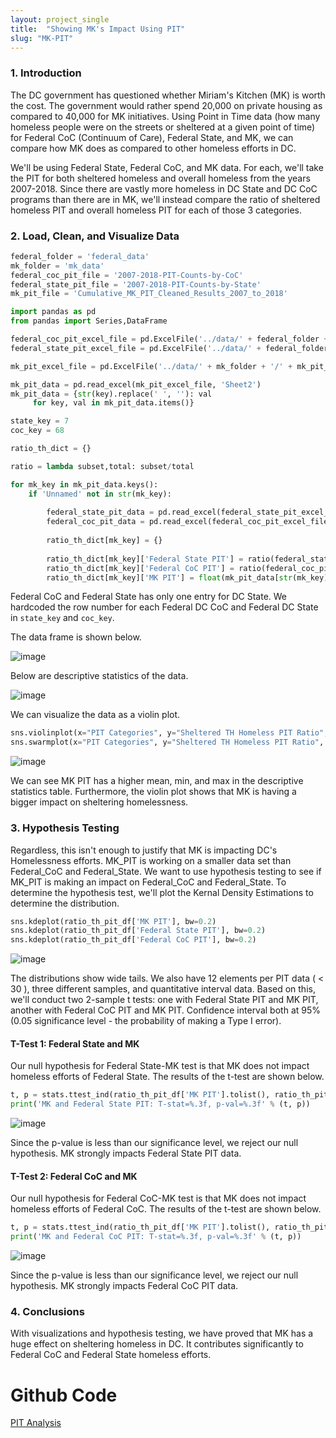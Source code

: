 ```yaml
---
layout: project_single
title:  "Showing MK's Impact Using PIT"
slug: "MK-PIT"
---
```


### 1. Introduction

The DC government has questioned whether Miriam's Kitchen (MK) is worth the cost. The government would rather spend 20,000 on private housing as compared to 40,000 for MK initiatives. Using Point in Time data (how many homeless people were on the streets or sheltered at a given point of time) for Federal CoC (Continuum of Care), Federal State, and MK, we can compare how MK does as compared to other homeless efforts in DC.

We'll be using Federal State, Federal CoC, and MK data. For each, we'll take the PIT for both sheltered homeless and overall homeless from the years 2007-2018. Since there are vastly more homeless in DC State and DC CoC programs than there are in MK, we'll instead compare the ratio of sheltered homeless PIT and overall homeless PIT for each of those 3 categories.

### 2. Load, Clean, and Visualize Data

```python
federal_folder = 'federal_data'
mk_folder = 'mk_data'
federal_coc_pit_file = '2007-2018-PIT-Counts-by-CoC'
federal_state_pit_file = '2007-2018-PIT-Counts-by-State'
mk_pit_file = 'Cumulative_MK_PIT_Cleaned_Results_2007_to_2018'

import pandas as pd
from pandas import Series,DataFrame

federal_coc_pit_excel_file = pd.ExcelFile('../data/' + federal_folder + '/' + federal_coc_pit_file + '.xlsx')
federal_state_pit_excel_file = pd.ExcelFile('../data/' + federal_folder + '/' + federal_state_pit_file + '.xlsx')

mk_pit_excel_file = pd.ExcelFile('../data/' + mk_folder + '/' + mk_pit_file + '.xlsx')

mk_pit_data = pd.read_excel(mk_pit_excel_file, 'Sheet2')
mk_pit_data = {str(key).replace(' ', ''): val  
     for key, val in mk_pit_data.items()} 

state_key = 7
coc_key = 68

ratio_th_dict = {}

ratio = lambda subset,total: subset/total 

for mk_key in mk_pit_data.keys():
    if 'Unnamed' not in str(mk_key):
    
        federal_state_pit_data = pd.read_excel(federal_state_pit_excel_file, str(mk_key))
        federal_coc_pit_data = pd.read_excel(federal_coc_pit_excel_file, str(mk_key))
        
        ratio_th_dict[mk_key] = {}
        
        ratio_th_dict[mk_key]['Federal State PIT'] = ratio(federal_state_pit_data['Sheltered TH Homeless, ' + str(mk_key)][state_key], federal_state_pit_data['Overall Homeless, ' + str(mk_key)][state_key])
        ratio_th_dict[mk_key]['Federal CoC PIT'] = ratio(federal_coc_pit_data['Sheltered TH Homeless, ' + str(mk_key)][coc_key], federal_coc_pit_data['Overall Homeless, ' + str(mk_key)][coc_key]) 
        ratio_th_dict[mk_key]['MK PIT'] = float(mk_pit_data[str(mk_key)][47]) 
```

Federal CoC and Federal State has only one entry for DC State. We hardcoded the row number for each Federal DC CoC and Federal DC State in `state_key` and `coc_key`.

The data frame is shown below.

![image]({{site.url}}/images/projects/MK/PIT/PIT_Data.png)

Below are descriptive statistics of the data.

![image]({{site.url}}/images/projects/MK/PIT/PIT_Data_Describe.png)


We can visualize the data as a violin plot. 

```python
sns.violinplot(x="PIT Categories", y="Sheltered TH Homeless PIT Ratio", data=pd.melt(ratio_th_pit_df, var_name='PIT Categories', value_name='Sheltered TH Homeless PIT Ratio'))
sns.swarmplot(x="PIT Categories", y="Sheltered TH Homeless PIT Ratio", data=pd.melt(ratio_th_pit_df, var_name='PIT Categories', value_name='Sheltered TH Homeless PIT Ratio'), color='k', alpha=0.7)
```

![image]({{site.url}}/images/projects/MK/PIT/Violin_Swarm_Plot.png)

We can see MK PIT has a higher mean, min, and max in the descriptive statistics table. Furthermore, the violin plot shows that MK is having a bigger impact on sheltering homelessness. 

### 3. Hypothesis Testing

Regardless, this isn't enough to justify that MK is impacting DC's Homelessness efforts. MK_PIT is working on a smaller data set than Federal_CoC and Federal_State. We want to use hypothesis testing to see if MK_PIT is making an impact on Federal_CoC and Federal_State. To determine the hypothesis test, we'll plot the Kernal Density Estimations to determine the distribution. 

```python
sns.kdeplot(ratio_th_pit_df['MK PIT'], bw=0.2)
sns.kdeplot(ratio_th_pit_df['Federal State PIT'], bw=0.2)
sns.kdeplot(ratio_th_pit_df['Federal CoC PIT'], bw=0.2)
```

![image]({{site.url}}/images/projects/MK/PIT/T-Distributions.png)

The distributions show wide tails. We also have 12 elements per PIT data ( < 30 ), three different samples, and quantitative interval data. Based on this, we'll conduct two 2-sample t tests: one with Federal State PIT and MK PIT, another with Federal CoC PIT and MK PIT. Confidence interval both at 95% (0.05 significance level - the probability of making a Type I error).

#### T-Test 1: Federal State and MK

Our null hypothesis for Federal State-MK test is that MK does not impact homeless efforts of Federal State. The results of the t-test are shown below.

```python
t, p = stats.ttest_ind(ratio_th_pit_df['MK PIT'].tolist(), ratio_th_pit_df['Federal State PIT'].tolist(), None, False)
print('MK and Federal State PIT: T-stat=%.3f, p-val=%.3f' % (t, p))
```

![image]({{site.url}}/images/projects/MK/PIT/MK_State_T_Test.png)

Since the p-value is less than our significance level, we reject our null hypothesis. MK strongly impacts Federal State PIT data. 

#### T-Test 2: Federal CoC and MK

Our null hypothesis for Federal CoC-MK test is that MK does not impact homeless efforts of Federal CoC. The results of the t-test are shown below.

```python
t, p = stats.ttest_ind(ratio_th_pit_df['MK PIT'].tolist(), ratio_th_pit_df['Federal CoC PIT'].tolist(), None, False)
print('MK and Federal CoC PIT: T-stat=%.3f, p-val=%.3f' % (t, p))
```

![image]({{site.url}}/images/projects/MK/PIT/MK_CoC_T_Test.png)

Since the p-value is less than our significance level, we reject our null hypothesis. MK strongly impacts Federal CoC PIT data.

### 4. Conclusions

With visualizations and hypothesis testing, we have proved that MK has a huge effect on sheltering homeless in DC. It contributes significantly to Federal CoC and Federal State homeless efforts. 

# Github Code

[PIT Analysis](https://github.com/hd2zm/Data-Science-Projects/blob/master/Data-Made-Me-Donate/PIT/Showing%20MK's%20Impact%20using%20PIT.ipynb)
